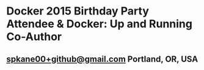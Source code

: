 # Docker 2015 Birthday Party Attendee & Docker: Up and Running Co-Author
## spkane00+github@gmail.com Portland, OR, USA
